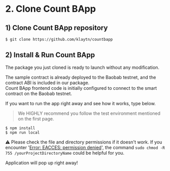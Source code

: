 # 2. Clone Count BApp <a id="2-clone-count-bapp"></a>

## 1\) Clone Count BApp repository <a id="1-clone-count-bapp-repository"></a>

```text
$ git clone https://github.com/klaytn/countbapp
```

## 2\) Install & Run Count BApp <a id="2-install-run-count-bapp"></a>

The package you just cloned is ready to launch without any modification.

The sample contract is already deployed to the Baobab testnet, and the contract ABI is included in our package.  
Count BApp frontend code is initially configured to connect to the smart contract on the Baobab testnet.

If you want to run the app right away and see how it works, type below.

> We HIGHLY recommend you follow the test environment mentioned on the first page.

```text
$ npm install
$ npm run local
```

&#9888; Please check the file and directory permissions if it doesn't work. If you encounter '[Error: EACCES: permission denied](https://stackoverflow.com/questions/38323880/error-eacces-permission-denied)', the command `sudo chmod -R 755 /yourProjectDirectoryName` could be helpful for you. 

Application will pop up right away!

